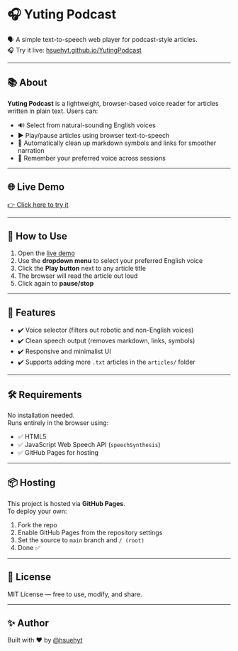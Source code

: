 # 🎧 Yuting Podcast

🗣️ A simple text-to-speech web player for podcast-style articles.  
🎧 Try it live: [hsuehyt.github.io/YutingPodcast](https://hsuehyt.github.io/YutingPodcast)

---

## 📚 About

**Yuting Podcast** is a lightweight, browser-based voice reader for articles written in plain text. Users can:

- 🔊 Select from natural-sounding English voices
- ▶️ Play/pause articles using browser text-to-speech
- 🧼 Automatically clean up markdown symbols and links for smoother narration
- 💾 Remember your preferred voice across sessions

---

## 🌐 Live Demo

[👉 Click here to try it](https://hsuehyt.github.io/YutingPodcast)

---

## 🚀 How to Use

1. Open the [live demo](https://hsuehyt.github.io/YutingPodcast)
2. Use the **dropdown menu** to select your preferred English voice
3. Click the **Play button** next to any article title
4. The browser will read the article out loud
5. Click again to **pause/stop**

---

## 🧠 Features

- ✔️ Voice selector (filters out robotic and non-English voices)
- ✔️ Clean speech output (removes markdown, links, symbols)
- ✔️ Responsive and minimalist UI
- ✔️ Supports adding more `.txt` articles in the `articles/` folder

---

## 🛠️ Requirements

No installation needed.  
Runs entirely in the browser using:

- ✅ HTML5
- ✅ JavaScript Web Speech API (`speechSynthesis`)
- ✅ GitHub Pages for hosting

---

## 📦 Hosting

This project is hosted via **GitHub Pages**.  
To deploy your own:

1. Fork the repo
2. Enable GitHub Pages from the repository settings
3. Set the source to `main` branch and `/ (root)`
4. Done ✅

---

## 📄 License

MIT License — free to use, modify, and share.

---

## ✨ Author

Built with ❤️ by [@hsuehyt](https://github.com/hsuehyt)

